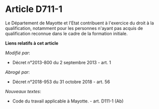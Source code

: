 # Article D711-1

Le Département de Mayotte et l'Etat contribuent à l'exercice du droit à la qualification, notamment pour les personnes
n'ayant pas acquis de qualification reconnue dans le cadre de la formation initiale.

**Liens relatifs à cet article**

_Modifié par_:

  - Décret n°2013-800 du 2 septembre 2013 - art. 1

_Abrogé par_:

  - Décret n°2018-953 du 31 octobre 2018 - art. 56

_Nouveaux textes_:

  - Code du travail applicable à Mayotte. - art. D111-1 (Ab)
